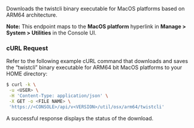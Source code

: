 Downloads the twistcli binary executable for MacOS platforms based on ARM64 architecture.

**Note:** This endpoint maps to the **MacOS platform** hyperlink in **Manage > System > Utilities** in the Console UI.

### cURL Request

Refer to the following example cURL command that downloads and saves the “twistcli” binary executable for ARM64 bit MacOS platforms to your HOME directory:

```bash
$ curl -k \
 -u <USER> \
 -H 'Content-Type: application/json' \
 -X GET -o <FILE NAME> \
 'https://<CONSOLE>/api/v<VERSION>/util/osx/arm64/twistcli'                                                               
```

A successful response displays the status of the download.